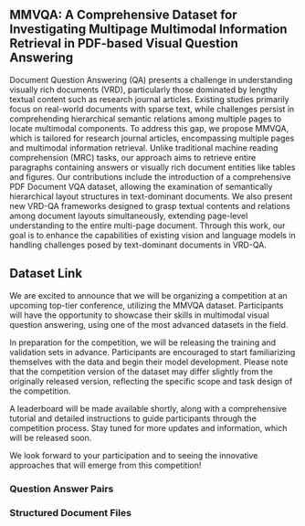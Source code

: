 ## MMVQA: A Comprehensive Dataset for Investigating Multipage Multimodal Information Retrieval in PDF-based Visual Question Answering
Document Question Answering (QA) presents a challenge in understanding visually rich documents (VRD), particularly those dominated by lengthy textual content such as research journal articles. Existing studies primarily focus on real-world documents with sparse text, while challenges persist in comprehending hierarchical semantic relations among multiple pages to locate multimodal components. To address this gap, we propose MMVQA, which is tailored for research journal articles, encompassing multiple pages and multimodal information retrieval. Unlike traditional machine reading comprehension (MRC) tasks, our approach aims to retrieve entire paragraphs containing answers or visually rich document entities like tables and figures. Our contributions include the introduction of a comprehensive PDF Document VQA dataset, allowing the examination of semantically hierarchical layout structures in text-dominant documents. We also present new VRD-QA frameworks designed to grasp textual contents and relations among document layouts simultaneously, extending page-level understanding to the entire multi-page document. Through this work, our goal is to enhance the capabilities of existing vision and language models in handling challenges posed by text-dominant documents in VRD-QA.

## Dataset Link
We are excited to announce that we will be organizing a competition at an upcoming top-tier conference, utilizing the MMVQA dataset. Participants will have the opportunity to showcase their skills in multimodal visual question answering, using one of the most advanced datasets in the field.

In preparation for the competition, we will be releasing the training and validation sets in advance. Participants are encouraged to start familiarizing themselves with the data and begin their model development. Please note that the competition version of the dataset may differ slightly from the originally released version, reflecting the specific scope and task design of the competition.

A leaderboard will be made available shortly, along with a comprehensive tutorial and detailed instructions to guide participants through the competition process. Stay tuned for more updates and information, which will be released soon.

We look forward to your participation and to seeing the innovative approaches that will emerge from this competition!

### Question Answer Pairs

### Structured Document Files
